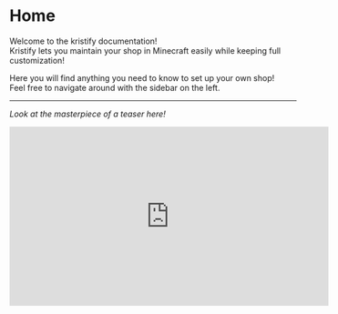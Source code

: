 # Home

Welcome to the kristify documentation!  
Kristify lets you maintain your shop in Minecraft easily while keeping full customization!

Here you will find anything you need to know to set up your own shop!  
Feel free to navigate around with the sidebar on the left.

---

_Look at the masterpiece of a teaser here!_

<iframe width="560" height="315" src="https://www.youtube-nocookie.com/embed/L0daeVlYjKY" title="YouTube video player" frameborder="0" allow="accelerometer; autoplay; clipboard-write; encrypted-media; gyroscope; picture-in-picture" allowfullscreen></iframe>
